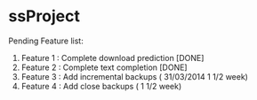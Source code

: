 ssProject
=========
Pending Feature list:

1. Feature 1 : Complete download prediction [DONE]
2. Feature 2 : Complete text completion [DONE]
3. Feature 3 : Add incremental backups ( 31/03/2014  1 1/2 week)
4. Feature 4 : Add close backups ( 1 1/2 week)
